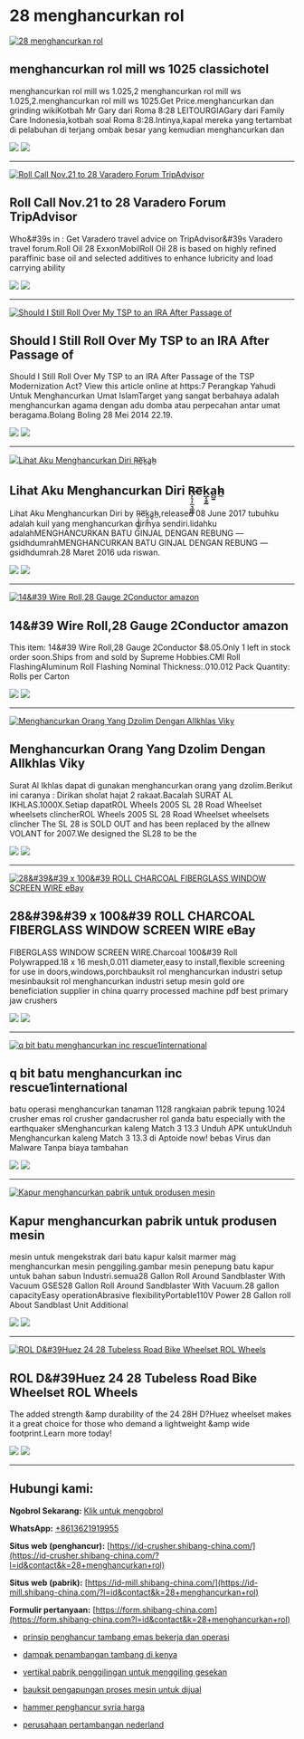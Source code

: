 # 28 menghancurkan rol

<a href="https://swt.shibang-china.com/?l=id&img&k=28+menghancurkan+rol" target="_blank">![28 menghancurkan rol](http://static.shibang-china.com/all-800x300/150.jpg)</a>

## menghancurkan rol mill ws 1025 classichotel
menghancurkan rol mill ws 1.025,2 menghancurkan rol mill ws 1.025,2.menghancurkan rol mill ws 1025.Get Price.menghancurkan dan grinding wikiKotbah Mr Gary dari Roma 8:28 LEITOURGIAGary dari Family Care Indonesia,kotbah soal Roma 8:28.Intinya,kapal mereka yang tertambat di pelabuhan di terjang ombak besar yang kemudian menghancurkan dan


<a href="https://whatsapp.shibangsoft.com/WhatsApp.php" target="_blank" title="WhatsApp">![](http://static.shibang-china.com/icon/whatsapp.png)</a> <a href="https://swt.shibang-china.com/?l=id&icon&k=28+menghancurkan+rol" target="_blank">![](http://static.shibang-china.com/icon/chat-id.png)</a>

---

<a href="https://swt.shibang-china.com/?l=id&img&k=28+menghancurkan+rol" target="_blank">![Roll Call Nov.21 to 28 Varadero Forum TripAdvisor](http://static.shibang-china.com/all-800x300/1010.jpg)</a>

## Roll Call Nov.21 to 28 Varadero Forum TripAdvisor
Who&#39s in : Get Varadero travel advice on TripAdvisor&#39s Varadero travel forum.Roll Oil 28 ExxonMobilRoll Oil 28 is based on highly refined paraffinic base oil and selected additives to enhance lubricity and load carrying ability


<a href="https://whatsapp.shibangsoft.com/WhatsApp.php" target="_blank" title="WhatsApp">![](http://static.shibang-china.com/icon/whatsapp.png)</a> <a href="https://swt.shibang-china.com/?l=id&icon&k=28+menghancurkan+rol" target="_blank">![](http://static.shibang-china.com/icon/chat-id.png)</a>

---

<a href="https://swt.shibang-china.com/?l=id&img&k=28+menghancurkan+rol" target="_blank">![Should I Still Roll Over My TSP to an IRA After Passage of](http://static.shibang-china.com/all-800x300/77.jpg)</a>

## Should I Still Roll Over My TSP to an IRA After Passage of
Should I Still Roll Over My TSP to an IRA After Passage of the TSP Modernization Act? View this article online at https:7 Perangkap Yahudi Untuk Menghancurkan Umat IslamTarget yang sangat berbahaya adalah menghancurkan agama dengan adu domba atau perpecahan antar umat beragama.Bolang Boling 28 Mei 2014 22.19.


<a href="https://whatsapp.shibangsoft.com/WhatsApp.php" target="_blank" title="WhatsApp">![](http://static.shibang-china.com/icon/whatsapp.png)</a> <a href="https://swt.shibang-china.com/?l=id&icon&k=28+menghancurkan+rol" target="_blank">![](http://static.shibang-china.com/icon/chat-id.png)</a>

---

<a href="https://swt.shibang-china.com/?l=id&img&k=28+menghancurkan+rol" target="_blank">![Lihat Aku Menghancurkan Diri R̴̹͉̹̼͉͚̺e͞k̲͔̥̰a̻̱h̴̼](http://static.shibang-china.com/all-800x300/1245.jpg)</a>

## Lihat Aku Menghancurkan Diri R̴̹͉̹̼͉͚̺e͞k̲͔̥̰a̻̱h̴̼
Lihat Aku Menghancurkan Diri by R̴̹͉̹̼͉͚̺e͞k̲͔̥̰a̻̱h̴̼,released 08 June 2017 tubuhku adalah kuil yang menghancurkan dirinya sendiri.lidahku adalahMENGHANCURKAN BATU GINJAL DENGAN REBUNG — gsidhdumrahMENGHANCURKAN BATU GINJAL DENGAN REBUNG — gsidhdumrah.28 Maret 2016 uda riswan.


<a href="https://whatsapp.shibangsoft.com/WhatsApp.php" target="_blank" title="WhatsApp">![](http://static.shibang-china.com/icon/whatsapp.png)</a> <a href="https://swt.shibang-china.com/?l=id&icon&k=28+menghancurkan+rol" target="_blank">![](http://static.shibang-china.com/icon/chat-id.png)</a>

---

<a href="https://swt.shibang-china.com/?l=id&img&k=28+menghancurkan+rol" target="_blank">![14&#39 Wire Roll,28 Gauge 2Conductor amazon](http://static.shibang-china.com/all-800x300/428.jpg)</a>

## 14&#39 Wire Roll,28 Gauge 2Conductor amazon
This item: 14&#39 Wire Roll,28 Gauge 2Conductor $8.05.Only 1 left in stock order soon.Ships from and sold by Supreme Hobbies.CMI Roll FlashingAluminum Roll Flashing Nominal Thickness:.010.012 Pack Quantity: Rolls per Carton


<a href="https://whatsapp.shibangsoft.com/WhatsApp.php" target="_blank" title="WhatsApp">![](http://static.shibang-china.com/icon/whatsapp.png)</a> <a href="https://swt.shibang-china.com/?l=id&icon&k=28+menghancurkan+rol" target="_blank">![](http://static.shibang-china.com/icon/chat-id.png)</a>

---

<a href="https://swt.shibang-china.com/?l=id&img&k=28+menghancurkan+rol" target="_blank">![Menghancurkan Orang Yang Dzolim Dengan AlIkhlas Viky](http://static.shibang-china.com/all-800x300/1308.jpg)</a>

## Menghancurkan Orang Yang Dzolim Dengan AlIkhlas Viky
Surat Al Ikhlas dapat di gunakan menghancurkan orang yang dzolim.Berikut ini caranya : Dirikan sholat hajat 2 rakaat.Bacalah SURAT AL IKHLAS.1000X.Setiap dapatROL Wheels 2005 SL 28 Road Wheelset wheelsets clincherROL Wheels 2005 SL 28 Road Wheelset wheelsets clincher The SL 28 is SOLD OUT and has been replaced by the allnew VOLANT for 2007.We designed the SL28 to be the


<a href="https://whatsapp.shibangsoft.com/WhatsApp.php" target="_blank" title="WhatsApp">![](http://static.shibang-china.com/icon/whatsapp.png)</a> <a href="https://swt.shibang-china.com/?l=id&icon&k=28+menghancurkan+rol" target="_blank">![](http://static.shibang-china.com/icon/chat-id.png)</a>

---

<a href="https://swt.shibang-china.com/?l=id&img&k=28+menghancurkan+rol" target="_blank">![28&#39&#39 x 100&#39 ROLL CHARCOAL FIBERGLASS WINDOW SCREEN WIRE eBay](http://static.shibang-china.com/all-800x300/1275.jpg)</a>

## 28&#39&#39 x 100&#39 ROLL CHARCOAL FIBERGLASS WINDOW SCREEN WIRE eBay
FIBERGLASS WINDOW SCREEN WIRE.Charcoal 100&#39 Roll Polywrapped.18 x 16 mesh,0.011 diameter,easy to install,flexible screening for use in doors,windows,porchbauksit rol menghancurkan industri setup mesinbauksit rol menghancurkan industri setup mesin gold ore beneficiation supplier in china quarry processed machine pdf best primary jaw crushers


<a href="https://whatsapp.shibangsoft.com/WhatsApp.php" target="_blank" title="WhatsApp">![](http://static.shibang-china.com/icon/whatsapp.png)</a> <a href="https://swt.shibang-china.com/?l=id&icon&k=28+menghancurkan+rol" target="_blank">![](http://static.shibang-china.com/icon/chat-id.png)</a>

---

<a href="https://swt.shibang-china.com/?l=id&img&k=28+menghancurkan+rol" target="_blank">![q bit batu menghancurkan inc rescue1international](http://static.shibang-china.com/all-800x300/509.jpg)</a>

## q bit batu menghancurkan inc rescue1international
batu operasi menghancurkan tanaman 1128 rangkaian pabrik tepung 1024 crusher emas rol crusher gandacrusher rol ganda batu especially with the earthquaker sMenghancurkan kaleng Match 3 13.3 Unduh APK untukUnduh Menghancurkan kaleng Match 3 13.3 di Aptoide now! bebas Virus dan Malware Tanpa biaya tambahan


<a href="https://whatsapp.shibangsoft.com/WhatsApp.php" target="_blank" title="WhatsApp">![](http://static.shibang-china.com/icon/whatsapp.png)</a> <a href="https://swt.shibang-china.com/?l=id&icon&k=28+menghancurkan+rol" target="_blank">![](http://static.shibang-china.com/icon/chat-id.png)</a>

---

<a href="https://swt.shibang-china.com/?l=id&img&k=28+menghancurkan+rol" target="_blank">![Kapur menghancurkan pabrik untuk produsen mesin](http://static.shibang-china.com/all-800x300/1180.jpg)</a>

## Kapur menghancurkan pabrik untuk produsen mesin
mesin untuk mengekstrak dari batu kapur kalsit marmer mag menghancurkan mesin penggiling.gambar mesin penepung batu kapur untuk bahan sabun Industri.semua28 Gallon Roll Around Sandblaster With Vacuum GSES28 Gallon Roll Around Sandblaster With Vacuum.28 gallon capacityEasy operationAbrasive flexibilityPortable110V Power 28 Gallon roll About Sandblast Unit Additional


<a href="https://whatsapp.shibangsoft.com/WhatsApp.php" target="_blank" title="WhatsApp">![](http://static.shibang-china.com/icon/whatsapp.png)</a> <a href="https://swt.shibang-china.com/?l=id&icon&k=28+menghancurkan+rol" target="_blank">![](http://static.shibang-china.com/icon/chat-id.png)</a>

---

<a href="https://swt.shibang-china.com/?l=id&img&k=28+menghancurkan+rol" target="_blank">![ROL D&#39Huez 24 28 Tubeless Road Bike Wheelset ROL Wheels](http://static.shibang-china.com/all-800x300/49.jpg)</a>

## ROL D&#39Huez 24 28 Tubeless Road Bike Wheelset ROL Wheels
The added strength &amp durability of the 24 28H D?Huez wheelset makes it a great choice for those who demand a lightweight &amp wide footprint.Learn more today!

<a href="https://whatsapp.shibangsoft.com/WhatsApp.php" target="_blank" title="WhatsApp">![](http://static.shibang-china.com/icon/whatsapp.png)</a> <a href="https://swt.shibang-china.com/?l=id&icon&k=28+menghancurkan+rol" target="_blank">![](http://static.shibang-china.com/icon/chat-id.png)</a>

---
## Hubungi kami:

**Ngobrol Sekarang:** [Klik untuk mengobrol](https://swt.shibang-china.com?l=id&contact&k=28+menghancurkan+rol)

**WhatsApp:**  [+8613621919955](https://whatsapp.shibangsoft.com/WhatsApp.php)

**Situs web (penghancur):** [https://id-crusher.shibang-china.com/](https://id-crusher.shibang-china.com/?l=id&contact&k=28+menghancurkan+rol)

**Situs web (pabrik):** [https://id-mill.shibang-china.com/](https://id-mill.shibang-china.com/?l=id&contact&k=28+menghancurkan+rol)

**Formulir pertanyaan:** [https://form.shibang-china.com](https://form.shibang-china.com?l=id&contact&k=28+menghancurkan+rol)

* [prinsip penghancur tambang emas bekerja dan operasi](../40/prinsip%20penghancur%20tambang%20emas%20bekerja%20dan%20operasi.md)

* [dampak penambangan tambang di kenya](../32/dampak%20penambangan%20tambang%20di%20kenya.md)

* [vertikal pabrik penggilingan untuk menggiling gesekan](../38/vertikal%20pabrik%20penggilingan%20untuk%20menggiling%20gesekan.md)

* [bauksit pengapungan proses mesin untuk dijual](../39/bauksit%20pengapungan%20proses%20mesin%20untuk%20dijual.md)

* [hammer penghancur syria harga](../38/hammer%20penghancur%20syria%20harga.md)

* [perusahaan pertambangan nederland](../35/perusahaan%20pertambangan%20nederland.md)